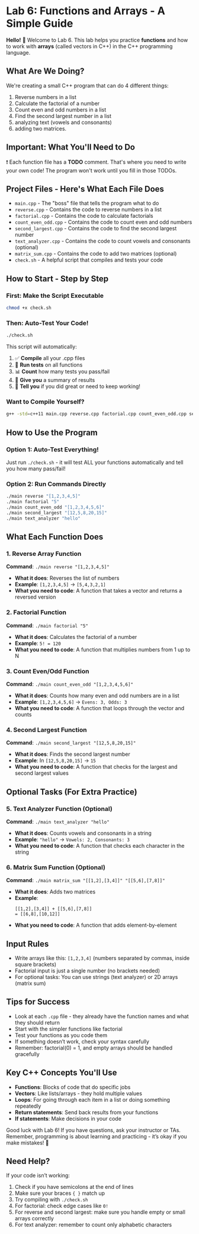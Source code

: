 # Lab 6: Functions and Arrays - A Simple Guide

**Hello!** 👋 Welcome to Lab 6. This lab helps you practice **functions** and how to work with **arrays** (called vectors in C++) in the C++ programming language.

## What Are We Doing?

We're creating a small C++ program that can do 4 different things:
1. Reverse numbers in a list  
2. Calculate the factorial of a number  
3. Count even and odd numbers in a list  
4. Find the second largest number in a list
5. analyzing text (vowels and consonants)
6. adding two matrices.

## Important: What You'll Need to Do

❗ Each function file has a **TODO** comment. That's where you need to write your own code! The program won't work until you fill in those TODOs.

## Project Files - Here's What Each File Does

- `main.cpp` - The "boss" file that tells the program what to do  
- `reverse.cpp` - Contains the code to reverse numbers in a list  
- `factorial.cpp` - Contains the code to calculate factorials  
- `count_even_odd.cpp` - Contains the code to count even and odd numbers  
- `second_largest.cpp` - Contains the code to find the second largest number  
- `text_analyzer.cpp` - Contains the code to count vowels and consonants (optional)  
- `matrix_sum.cpp` - Contains the code to add two matrices (optional)  
- `check.sh` - A helpful script that compiles and tests your code  

## How to Start - Step by Step

### First: Make the Script Executable
```bash
chmod +x check.sh
```

### Then: Auto-Test Your Code!
```bash
./check.sh
```

This script will automatically:
1. ✅ **Compile** all your .cpp files  
2. 🧪 **Run tests** on all functions  
3. 📊 **Count** how many tests you pass/fail  
4. 🎯 **Give you** a summary of results  
5. 👏 **Tell you** if you did great or need to keep working!  

### Want to Compile Yourself?
```bash
g++ -std=c++11 main.cpp reverse.cpp factorial.cpp count_even_odd.cpp second_largest.cpp text_analyzer.cpp matrix_sum.cpp -o main
```

## How to Use the Program

### Option 1: Auto-Test Everything!
Just run `./check.sh` - it will test ALL your functions automatically and tell you how many pass/fail!

### Option 2: Run Commands Directly
```bash
./main reverse "[1,2,3,4,5]"
./main factorial "5"
./main count_even_odd "[1,2,3,4,5,6]"
./main second_largest "[12,5,8,20,15]"
./main text_analyzer "hello"
```

## What Each Function Does

### 1. Reverse Array Function
**Command**: `./main reverse "[1,2,3,4,5]"`  

- **What it does**: Reverses the list of numbers  
- **Example**: `[1,2,3,4,5]` → `[5,4,3,2,1]`  
- **What you need to code**: A function that takes a vector and returns a reversed version  

### 2. Factorial Function
**Command**: `./main factorial "5"`  

- **What it does**: Calculates the factorial of a number  
- **Example**: `5! = 120`  
- **What you need to code**: A function that multiplies numbers from 1 up to N  

### 3. Count Even/Odd Function
**Command**: `./main count_even_odd "[1,2,3,4,5,6]"`  

- **What it does**: Counts how many even and odd numbers are in a list  
- **Example**: `[1,2,3,4,5,6]` → `Evens: 3, Odds: 3`  
- **What you need to code**: A function that loops through the vector and counts  

### 4. Second Largest Function
**Command**: `./main second_largest "[12,5,8,20,15]"`  

- **What it does**: Finds the second largest number  
- **Example**: In `[12,5,8,20,15]` → `15`  
- **What you need to code**: A function that checks for the largest and second largest values  

## Optional Tasks (For Extra Practice)

### 5. Text Analyzer Function (Optional)
**Command**: `./main text_analyzer "hello"`  

- **What it does**: Counts vowels and consonants in a string  
- **Example**: `"hello"` → `Vowels: 2, Consonants: 3`  
- **What you need to code**: A function that checks each character in the string  

### 6. Matrix Sum Function (Optional)
**Command**: `./main matrix_sum "[[1,2],[3,4]]" "[[5,6],[7,8]]"`  

- **What it does**: Adds two matrices  
- **Example**:  
  ```
  [[1,2],[3,4]] + [[5,6],[7,8]] 
  = [[6,8],[10,12]]
  ```  
- **What you need to code**: A function that adds element-by-element  

## Input Rules

- Write arrays like this: `[1,2,3,4]` (numbers separated by commas, inside square brackets)  
- Factorial input is just a single number (no brackets needed)  
- For optional tasks: You can use strings (text analyzer) or 2D arrays (matrix sum)  

## Tips for Success

- Look at each `.cpp` file - they already have the function names and what they should return  
- Start with the simpler functions like factorial  
- Test your functions as you code them  
- If something doesn’t work, check your syntax carefully  
- Remember: factorial(0) = 1, and empty arrays should be handled gracefully  

## Key C++ Concepts You'll Use

- **Functions**: Blocks of code that do specific jobs  
- **Vectors**: Like lists/arrays - they hold multiple values  
- **Loops**: For going through each item in a list or doing something repeatedly  
- **Return statements**: Send back results from your functions  
- **If statements**: Make decisions in your code  

Good luck with Lab 6! If you have questions, ask your instructor or TAs. Remember, programming is about learning and practicing - it’s okay if you make mistakes! 🚀

## Need Help?

If your code isn’t working:
1. Check if you have semicolons at the end of lines  
2. Make sure your braces `{ }` match up  
3. Try compiling with `./check.sh`  
4. For factorial: check edge cases like `0!`  
5. For reverse and second largest: make sure you handle empty or small arrays correctly  
6. For text analyzer: remember to count only alphabetic characters  

